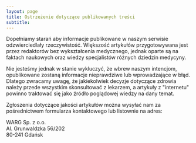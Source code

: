 ```yaml
---
layout: page
title: Ostrzeżenie dotyczące publikowanych treści
subtitle: 
---
```

Dopełniamy starań aby informacje publikowane w naszym serwisie odzwierciedlały rzeczywistość. Większość artykułów przygotowywana jest przez redaktorów bez wykształcenia medycznego, jednak oparte są na faktach naukowych oraz wiedzy specjalistów różnych dziedzin medycyny.

Nie jesteśmy jednak w stanie wykluczyć, że wbrew naszym intencjom, opublikowane zostaną informacje nieprawdziwe lub wprowadzające w błąd. Dlatego zwracamy uwagę, że jakiekolwiek decyzje dotyczące zdrowia należy przede wszystkim skonsultować z lekarzem, a artykuły z "internetu" powinno traktować się jako źródło poglądowej wiedzy na dany temat.

Zgłoszenia dotyczące jakości artykułów można wysyłać nam za pośrednictwem formularza kontaktowego lub listownie na adres:

WARG Sp. z o.o. <br>
Al. Grunwaldzka 56/202<br>
80-241 Gdańsk<br>